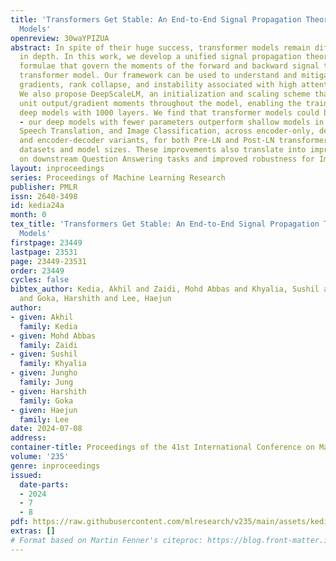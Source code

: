 ```yaml
---
title: 'Transformers Get Stable: An End-to-End Signal Propagation Theory for Language
  Models'
openreview: 30waYPIZUA
abstract: In spite of their huge success, transformer models remain difficult to scale
  in depth. In this work, we develop a unified signal propagation theory and provide
  formulae that govern the moments of the forward and backward signal through the
  transformer model. Our framework can be used to understand and mitigate vanishing/exploding
  gradients, rank collapse, and instability associated with high attention scores.
  We also propose DeepScaleLM, an initialization and scaling scheme that conserves
  unit output/gradient moments throughout the model, enabling the training of very
  deep models with 1000 layers. We find that transformer models could be much deeper
  - our deep models with fewer parameters outperform shallow models in Language Modeling,
  Speech Translation, and Image Classification, across encoder-only, decoder-only
  and encoder-decoder variants, for both Pre-LN and Post-LN transformers, for multiple
  datasets and model sizes. These improvements also translate into improved performance
  on downstream Question Answering tasks and improved robustness for Image Classification.
layout: inproceedings
series: Proceedings of Machine Learning Research
publisher: PMLR
issn: 2640-3498
id: kedia24a
month: 0
tex_title: 'Transformers Get Stable: An End-to-End Signal Propagation Theory for Language
  Models'
firstpage: 23449
lastpage: 23531
page: 23449-23531
order: 23449
cycles: false
bibtex_author: Kedia, Akhil and Zaidi, Mohd Abbas and Khyalia, Sushil and Jung, Jungho
  and Goka, Harshith and Lee, Haejun
author:
- given: Akhil
  family: Kedia
- given: Mohd Abbas
  family: Zaidi
- given: Sushil
  family: Khyalia
- given: Jungho
  family: Jung
- given: Harshith
  family: Goka
- given: Haejun
  family: Lee
date: 2024-07-08
address:
container-title: Proceedings of the 41st International Conference on Machine Learning
volume: '235'
genre: inproceedings
issued:
  date-parts:
  - 2024
  - 7
  - 8
pdf: https://raw.githubusercontent.com/mlresearch/v235/main/assets/kedia24a/kedia24a.pdf
extras: []
# Format based on Martin Fenner's citeproc: https://blog.front-matter.io/posts/citeproc-yaml-for-bibliographies/
---
```


